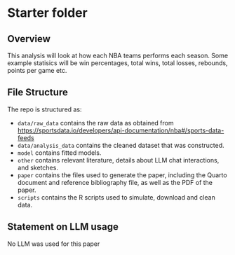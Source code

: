 # Starter folder

## Overview

This analysis will look at how each NBA teams performs each season. Some example statisics will be win percentages, total wins, total losses, rebounds, points per game etc. 


## File Structure

The repo is structured as:

-   `data/raw_data` contains the raw data as obtained from https://sportsdata.io/developers/api-documentation/nba#/sports-data-feeds
-   `data/analysis_data` contains the cleaned dataset that was constructed.
-   `model` contains fitted models. 
-   `other` contains relevant literature, details about LLM chat interactions, and sketches.
-   `paper` contains the files used to generate the paper, including the Quarto document and reference bibliography file, as well as the PDF of the paper. 
-   `scripts` contains the R scripts used to simulate, download and clean data.


## Statement on LLM usage
No LLM was used for this paper
